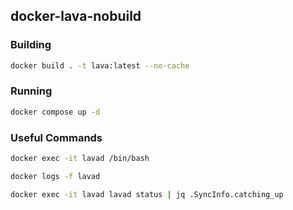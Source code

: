 ## docker-lava-nobuild

### Building
```bash
docker build . -t lava:latest --no-cache
```
### Running
```bash
docker compose up -d
```
### Useful Commands
```bash
docker exec -it lavad /bin/bash
```
```bash
docker logs -f lavad
```
```bash
docker exec -it lavad lavad status | jq .SyncInfo.catching_up
```